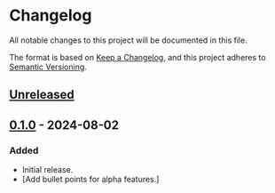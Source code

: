 # Changelog

All notable changes to this project will be documented in this file.

The format is based on [Keep a Changelog](https://keepachangelog.com/en/1.1.0/), and this project adheres to [Semantic Versioning](https://semver.org/spec/v2.0.0.html).

## [Unreleased]

## [0.1.0] - 2024-08-02

### Added

- Initial release.
- [Add bullet points for alpha features.]

[Unreleased]: https://github.com/focustense/StardewUITest/compare/v0.1.0...HEAD
[0.1.0]: https://github.com/focustense/StardewUITest/tree/v0.1.0
